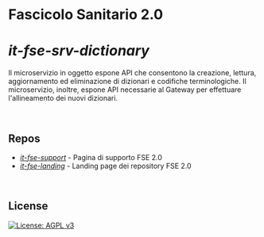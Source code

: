 
# Fascicolo Sanitario 2.0

# _it-fse-srv-dictionary_

Il microservizio in oggetto espone API che consentono la creazione, lettura, aggiornamento ed eliminazione di dizionari e codifiche terminologiche. Il microservizio, inoltre, espone API necessarie al Gateway per effettuare l'allineamento dei nuovi dizionari.

<br/>

## Repos
- [*it-fse-support*](https://github.com/ministero-salute/it-fse-support) - Pagina di supporto FSE 2.0
- [*it-fse-landing*](https://github.com/ministero-salute/it-fse-landing) - Landing page dei repository FSE 2.0

<br/>

## License

[![License: AGPL v3](https://img.shields.io/badge/License-AGPL_v3-blue.svg)](https://www.gnu.org/licenses/agpl-3.0)
